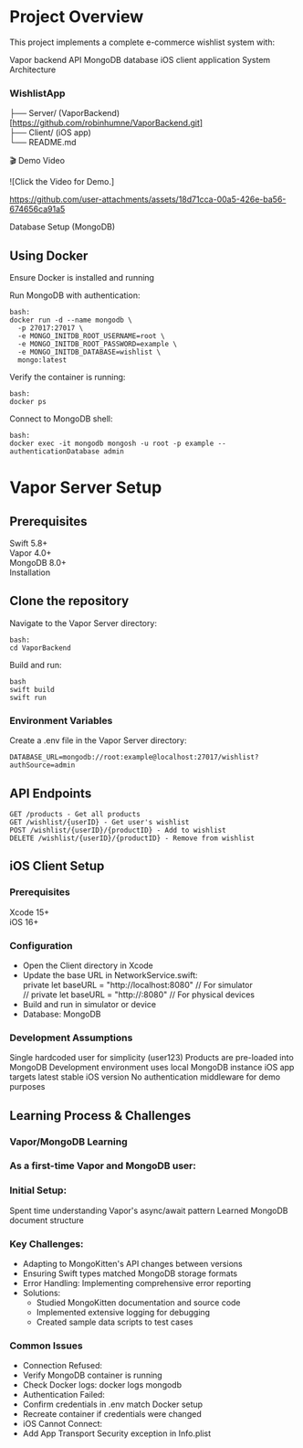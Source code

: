 # Project Overview

This project implements a complete e-commerce wishlist system with:

Vapor backend API
MongoDB database
iOS client application
System Architecture

### **WishlistApp**
├── Server/ (VaporBackend) [https://github.com/robinhumne/VaporBackend.git] <br/>
├── Client/ (iOS app)<br/>
└── README.md<br/>

🎬 Demo Video  

![Click the Video for Demo.]


https://github.com/user-attachments/assets/18d71cca-00a5-426e-ba56-674656ca91a5



Database Setup (MongoDB)

## **Using Docker**
Ensure Docker is installed and running

Run MongoDB with authentication:<br/>
```
bash:
docker run -d --name mongodb \
  -p 27017:27017 \
  -e MONGO_INITDB_ROOT_USERNAME=root \
  -e MONGO_INITDB_ROOT_PASSWORD=example \
  -e MONGO_INITDB_DATABASE=wishlist \
  mongo:latest
```
  
Verify the container is running:
```
bash:
docker ps
```

Connect to MongoDB shell:
```
bash:
docker exec -it mongodb mongosh -u root -p example --authenticationDatabase admin
```

# **Vapor Server Setup**

## Prerequisites

Swift 5.8+<br/>
Vapor 4.0+<br/>
MongoDB 8.0+<br/>
Installation<br/>

## Clone the repository
Navigate to the Vapor Server directory:
```
bash:
cd VaporBackend
```

Build and run:
```
bash
swift build
swift run
```

### Environment Variables
Create a .env file in the Vapor Server directory:<br/>
```
DATABASE_URL=mongodb://root:example@localhost:27017/wishlist?authSource=admin
```

## API Endpoints
```
GET /products - Get all products
GET /wishlist/{userID} - Get user's wishlist
POST /wishlist/{userID}/{productID} - Add to wishlist
DELETE /wishlist/{userID}/{productID} - Remove from wishlist
```

## iOS Client Setup<br/>

### Prerequisites
Xcode 15+<br/>
iOS 16+<br/>

### Configuration

- Open the Client directory in Xcode<br/>
- Update the base URL in NetworkService.swift:<br/>
private let baseURL = "http://localhost:8080" // For simulator<br/>
// private let baseURL = "http://<your-local-ip>:8080" // For physical devices<br/>
- Build and run in simulator or device<br/>
- Database: MongoDB<br/>

### Development Assumptions

Single hardcoded user for simplicity (user123)
Products are pre-loaded into MongoDB
Development environment uses local MongoDB instance
iOS app targets latest stable iOS version
No authentication middleware for demo purposes

## Learning Process & Challenges

### Vapor/MongoDB Learning

### As a first-time Vapor and MongoDB user:

### Initial Setup:
Spent time understanding Vapor's async/await pattern
Learned MongoDB document structure

### Key Challenges:
- Adapting to MongoKitten's API changes between versions
- Ensuring Swift types matched MongoDB storage formats
- Error Handling: Implementing comprehensive error reporting
- Solutions:
    * Studied MongoKitten documentation and source code
    * Implemented extensive logging for debugging
    * Created sample data scripts to test cases

### Common Issues

- Connection Refused:
- Verify MongoDB container is running
- Check Docker logs: docker logs mongodb
- Authentication Failed:
- Confirm credentials in .env match Docker setup
- Recreate container if credentials were changed
- iOS Cannot Connect:
- Add App Transport Security exception in Info.plist

